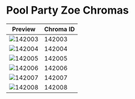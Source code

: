 # Pool Party Zoe Chromas

| Preview | Chroma ID |
|---------|-----------|
| ![142003](https://raw.communitydragon.org/latest/plugins/rcp-be-lol-game-data/global/default/v1/champion-chroma-images/142/142003.png) | 142003 |
| ![142004](https://raw.communitydragon.org/latest/plugins/rcp-be-lol-game-data/global/default/v1/champion-chroma-images/142/142004.png) | 142004 |
| ![142005](https://raw.communitydragon.org/latest/plugins/rcp-be-lol-game-data/global/default/v1/champion-chroma-images/142/142005.png) | 142005 |
| ![142006](https://raw.communitydragon.org/latest/plugins/rcp-be-lol-game-data/global/default/v1/champion-chroma-images/142/142006.png) | 142006 |
| ![142007](https://raw.communitydragon.org/latest/plugins/rcp-be-lol-game-data/global/default/v1/champion-chroma-images/142/142007.png) | 142007 |
| ![142008](https://raw.communitydragon.org/latest/plugins/rcp-be-lol-game-data/global/default/v1/champion-chroma-images/142/142008.png) | 142008 |